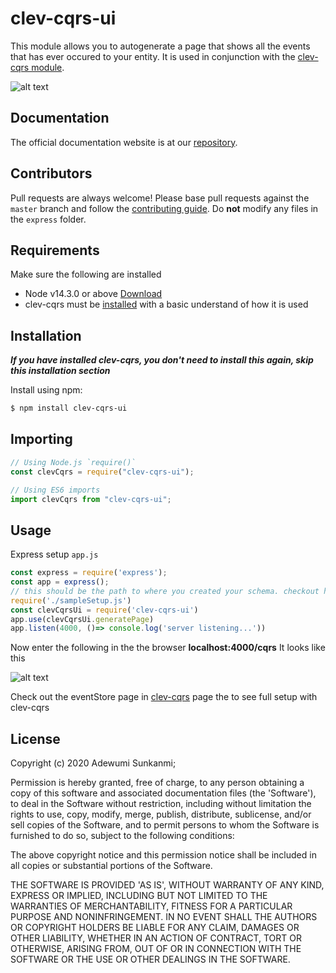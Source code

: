 # clev-cqrs-ui

This module allows you to autogenerate a page that shows all the events that has ever occured to your entity. It is used in conjunction with the [clev-cqrs module](https://github.com/Gifted-s/clev-cqrs).

![alt text](https://firebasestorage.googleapis.com/v0/b/oaiup-ee651.appspot.com/o/Screenshot%20(68).png?alt=media&token=54816f3c-1003-49ad-a8a2-910c03385946)

## Documentation
The official documentation website is at our [repository](https://github.com/Gifted-s/clev-cqrs-ui).

## Contributors

Pull requests are always welcome! Please base pull requests against the `master`
branch and follow the [contributing guide](https://github.com/Gifted-s/clev-cqrs-ui/CONTRIBUTING.md).
Do **not** modify any files in the `express` folder.

## Requirements
Make sure the following are installed
* Node v14.3.0 or above [Download](http://nodejs.org/)
* clev-cqrs must be [installed](https://github.com/Gifted-s/clev-cqrs-ui) with a basic understand of how it is used


## Installation
***If you have installed clev-cqrs, you don't need to install this again, skip this installation section***

Install using npm:

```bash
$ npm install clev-cqrs-ui
```

## Importing

```javascript
// Using Node.js `require()`
const clevCqrs = require("clev-cqrs-ui");

// Using ES6 imports
import clevCqrs from "clev-cqrs-ui";
```

## Usage

Express setup `app.js`

```javascript
const express = require('express');
const app = express();
// this should be the path to where you created your schema. checkout https://github.com/Gifted-s/clev-cqrs if this looks strange.
require('./sampleSetup.js')
const clevCqrsUi = require('clev-cqrs-ui')
app.use(clevCqrsUi.generatePage)
app.listen(4000, ()=> console.log('server listening...'))
```

Now enter the following in the  the browser **localhost:4000/cqrs**
It looks like this

![alt text](https://firebasestorage.googleapis.com/v0/b/oaiup-ee651.appspot.com/o/Screenshot%20(68).png?alt=media&token=54816f3c-1003-49ad-a8a2-910c03385946)

Check out the eventStore page in [clev-cqrs](https://github.com/Gifted-s/clev-cqrs ) page the  to see full setup with clev-cqrs

## License

Copyright (c) 2020 Adewumi Sunkanmi;

Permission is hereby granted, free of charge, to any person obtaining
a copy of this software and associated documentation files (the
'Software'), to deal in the Software without restriction, including
without limitation the rights to use, copy, modify, merge, publish,
distribute, sublicense, and/or sell copies of the Software, and to
permit persons to whom the Software is furnished to do so, subject to
the following conditions:

The above copyright notice and this permission notice shall be
included in all copies or substantial portions of the Software.

THE SOFTWARE IS PROVIDED 'AS IS', WITHOUT WARRANTY OF ANY KIND,
EXPRESS OR IMPLIED, INCLUDING BUT NOT LIMITED TO THE WARRANTIES OF
MERCHANTABILITY, FITNESS FOR A PARTICULAR PURPOSE AND NONINFRINGEMENT.
IN NO EVENT SHALL THE AUTHORS OR COPYRIGHT HOLDERS BE LIABLE FOR ANY
CLAIM, DAMAGES OR OTHER LIABILITY, WHETHER IN AN ACTION OF CONTRACT,
TORT OR OTHERWISE, ARISING FROM, OUT OF OR IN CONNECTION WITH THE
SOFTWARE OR THE USE OR OTHER DEALINGS IN THE SOFTWARE.
